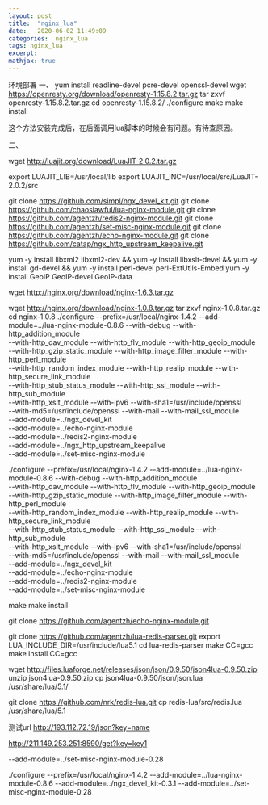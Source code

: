 ```yaml
---
layout: post
title:  "nginx_lua"
date:   2020-06-02 11:49:09
categories:  nginx_lua
tags: nginx_lua
excerpt: 
mathjax: true
---
```





环境部署
一、
yum install readline-devel pcre-devel openssl-devel
wget https://openresty.org/download/openresty-1.15.8.2.tar.gz
tar zxvf openresty-1.15.8.2.tar.gz
cd openresty-1.15.8.2/
./configure
make
make install

这个方法安装完成后，在后面调用lua脚本的时候会有问题。有待查原因。


二、

wget http://luajit.org/download/LuaJIT-2.0.2.tar.gz

 export LUAJIT_LIB=/usr/local/lib
 export LUAJIT_INC=/usr/local/src/LuaJIT-2.0.2/src


git clone https://github.com/simpl/ngx_devel_kit.git
git clone https://github.com/chaoslawful/lua-nginx-module.git
git clone https://github.com/agentzh/redis2-nginx-module.git
git clone https://github.com/agentzh/set-misc-nginx-module.git
git clone https://github.com/agentzh/echo-nginx-module.git
git clone https://github.com/catap/ngx_http_upstream_keepalive.git

yum -y install libxml2 libxml2-dev && yum -y install libxslt-devel && yum -y install gd-devel && yum -y install perl-devel perl-ExtUtils-Embed
yum -y install GeoIP GeoIP-devel GeoIP-data

 wget http://nginx.org/download/nginx-1.6.3.tar.gz

wget http://nginx.org/download/nginx-1.0.8.tar.gz
tar zxvf nginx-1.0.8.tar.gz
cd nginx-1.0.8
./configure --prefix=/usr/local/nginx-1.4.2 --add-module=../lua-nginx-module-0.8.6 --with-debug --with-http_addition_module \
--with-http_dav_module --with-http_flv_module --with-http_geoip_module \
--with-http_gzip_static_module --with-http_image_filter_module --with-http_perl_module \
--with-http_random_index_module --with-http_realip_module --with-http_secure_link_module \
--with-http_stub_status_module --with-http_ssl_module --with-http_sub_module \
--with-http_xslt_module --with-ipv6 --with-sha1=/usr/include/openssl \
--with-md5=/usr/include/openssl --with-mail --with-mail_ssl_module \
--add-module=../ngx_devel_kit \
--add-module=../echo-nginx-module \
--add-module=../redis2-nginx-module \
--add-module=../ngx_http_upstream_keepalive \
--add-module=../set-misc-nginx-module

./configure --prefix=/usr/local/nginx-1.4.2 --add-module=../lua-nginx-module-0.8.6 --with-debug --with-http_addition_module \
--with-http_dav_module --with-http_flv_module --with-http_geoip_module \
--with-http_gzip_static_module --with-http_image_filter_module --with-http_perl_module \
--with-http_random_index_module --with-http_realip_module --with-http_secure_link_module \
--with-http_stub_status_module --with-http_ssl_module --with-http_sub_module \
--with-http_xslt_module --with-ipv6 --with-sha1=/usr/include/openssl \
--with-md5=/usr/include/openssl --with-mail --with-mail_ssl_module \
--add-module=../ngx_devel_kit \
--add-module=../echo-nginx-module \
--add-module=../redis2-nginx-module \
--add-module=../set-misc-nginx-module

make
make install



git clone https://github.com/agentzh/echo-nginx-module.git

git clone https://github.com/agentzh/lua-redis-parser.git
export LUA_INCLUDE_DIR=/usr/include/lua5.1
cd lua-redis-parser
make CC=gcc
make install CC=gcc

wget http://files.luaforge.net/releases/json/json/0.9.50/json4lua-0.9.50.zip
unzip json4lua-0.9.50.zip
cp json4lua-0.9.50/json/json.lua /usr/share/lua/5.1/

git clone https://github.com/nrk/redis-lua.git
cp redis-lua/src/redis.lua /usr/share/lua/5.1

测试url
http://193.112.72.19/json?key=name

http://211.149.253.251:8590/get?key=key1




--add-module=../set-misc-nginx-module-0.28

./configure --prefix=/usr/local/nginx-1.4.2 --add-module=../lua-nginx-module-0.8.6 --add-module=../ngx_devel_kit-0.3.1 --add-module=../set-misc-nginx-module-0.28
